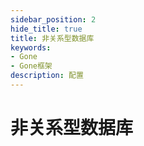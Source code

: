 ```yaml
---
sidebar_position: 2
hide_title: true
title: 非关系型数据库
keywords:
- Gone
- Gone框架
description: 配置
---
```


# 非关系型数据库
